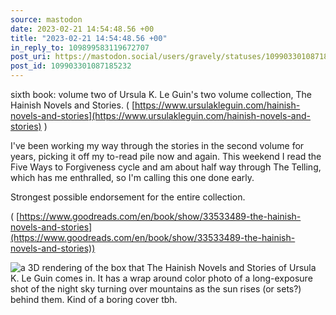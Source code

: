 ```yaml
---
source: mastodon
date: 2023-02-21 14:54:48.56 +00
title: "2023-02-21 14:54:48.56 +00"
in_reply_to: 109899583119672707
post_uri: https://mastodon.social/users/gravely/statuses/109903301087185232
post_id: 109903301087185232
---
```

sixth book: volume two of Ursula K. Le Guin's two volume collection, The Hainish Novels and Stories. ( [https://www.ursulakleguin.com/hainish-novels-and-stories](https://www.ursulakleguin.com/hainish-novels-and-stories) )

I've been working my way through the stories in the second volume for years, picking it off my to-read pile now and again. This weekend I read the Five Ways to Forgiveness cycle and am about half way through The Telling, which has me enthralled, so I'm calling this one done early.

Strongest possible endorsement for the entire collection.

( [https://www.goodreads.com/en/book/show/33533489-the-hainish-novels-and-stories](https://www.goodreads.com/en/book/show/33533489-the-hainish-novels-and-stories))


![a 3D rendering of the box that The Hainish Novels and Stories of Ursula K. Le Guin comes in. It has a wrap around color photo of a long-exposure shot of the night sky turning over mountains as the sun rises (or sets?) behind them. Kind of a boring cover tbh.](/images/109903300834688934.png)

